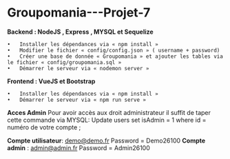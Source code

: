 # Groupomania---Projet-7

**Backend : NodeJS , Express , MYSQL  et Sequelize** 

    •   Installer les dépendances via « npm install »
    •   Modifier le fichier « config/config.json » ( username + password)
    •   Créer une base de donnée « Groupomania » et ajouter les tables via le fichier « config/groupomania.sql »
    •   Démarrer le serveur via « nodemon server »


**Frontend : VueJS et Bootstrap** 

    •   Installer les dépendances via « npm install »
    •   Démarrer le serveur via « npm run serve »

**Acces Admin** 
Pour avoir accès aux droit administrateur il suffit de taper cette commande via MYSQL: 
Update  users set isAdmin =  1  where id =  numéro de votre compte ;

**Compte utilisateur**: demo@demo.fr  Password = Demo26100
**Compte admin** : admin@admin.fr  Password = Admin26100






